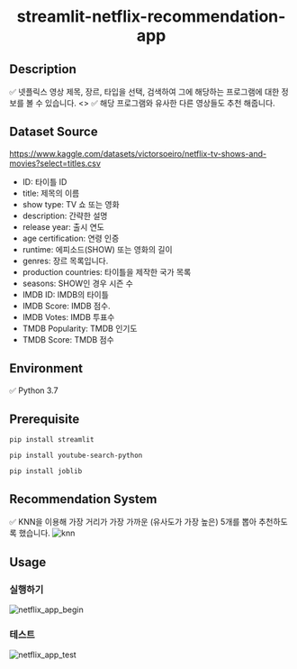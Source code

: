 <h1 align="center">streamlit-netflix-recommendation-app</h1>

## Description
✅ 넷플릭스 영상 제목, 장르, 타입을 선택, 검색하여 그에 해당하는 프로그램에 대한 정보를 볼 수 있습니다.
<>
✅ 해당 프로그램와 유사한 다른 영상들도 추천 해줍니다.

## Dataset Source
https://www.kaggle.com/datasets/victorsoeiro/netflix-tv-shows-and-movies?select=titles.csv
 - ID:  타이틀 ID
 - title: 제목의 이름
 - show type: TV 쇼 또는 영화
 - description: 간략한 설명
 - release year: 출시 연도
 - age certification: 연령 인증
 - runtime: 에피소드(SHOW) 또는 영화의 길이
 - genres: 장르 목록입니다.
 - production countries: 타이틀을 제작한 국가 목록
 - seasons: SHOW인 경우 시즌 수
 - IMDB ID: IMDB의 타이틀
 - IMDB Score:  IMDB 점수.
 - IMDB Votes: IMDB 투표수
 - TMDB Popularity:  TMDB 인기도
 - TMDB Score:  TMDB 점수
 
##
## Environment
✅ Python 3.7

##
## Prerequisite

```
pip install streamlit
```

```
pip install youtube-search-python
```

```
pip install joblib
```

## Recommendation System
✅ KNN을 이용해 가장 거리가 가장 가까운 (유사도가 가장 높은) 5개를 뽑아 추천하도록 했습니다.
![knn](https://user-images.githubusercontent.com/105832330/172280125-12d3f63b-3eea-48b3-ae72-bc94da8070c4.png)



## Usage
### 실행하기
![netflix_app_begin](https://user-images.githubusercontent.com/105832330/172275238-ffbab2d0-c37a-4ca4-8ddf-ab2db13ece13.gif)

### 테스트
![netflix_app_test](https://user-images.githubusercontent.com/105832330/172278582-f52e660b-2491-492b-a061-2fd570e59677.gif)
